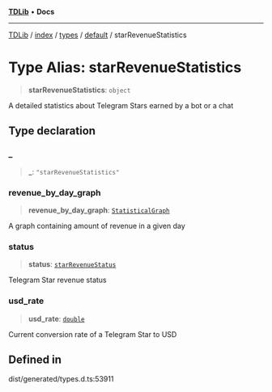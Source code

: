 [**TDLib**](../../../../../../README.md) • **Docs**

***

[TDLib](../../../../../../modules.md) / [index](../../../../../README.md) / [types](../../../README.md) / [default](../README.md) / starRevenueStatistics

# Type Alias: starRevenueStatistics

> **starRevenueStatistics**: `object`

A detailed statistics about Telegram Stars earned by a bot or a chat

## Type declaration

### \_

> **\_**: `"starRevenueStatistics"`

### revenue\_by\_day\_graph

> **revenue\_by\_day\_graph**: [`StatisticalGraph`](StatisticalGraph.md)

A graph containing amount of revenue in a given day

### status

> **status**: [`starRevenueStatus`](starRevenueStatus.md)

Telegram Star revenue status

### usd\_rate

> **usd\_rate**: [`double`](double.md)

Current conversion rate of a Telegram Star to USD

## Defined in

dist/generated/types.d.ts:53911
